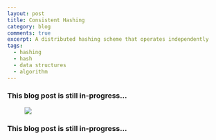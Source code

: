 ```yaml
---
layout: post
title: Consistent Hashing
category: blog
comments: true
excerpt: A distributed hashing scheme that operates independently
tags:
  - hashing
  - hash
  - data structures
  - algorithm
---
```


### This blog post is still in-progress...
<figure>
  <img src="{{ site.url }}/images/blog/consistent-hashing.jpg">
  <figcaption></figcaption>
</figure>

### This blog post is still in-progress...
